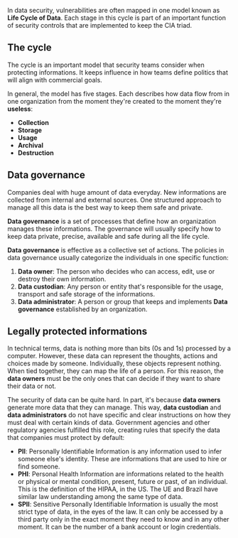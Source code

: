 In data security, vulnerabilities are often mapped in one model known as **Life Cycle of Data**. Each stage in this cycle is part of an important function of security controls that are implemented to keep the CIA triad.

## The cycle

The cycle is an important model that security teams consider when protecting informations. It keeps influence in how teams define politics that will align with commercial goals.

In general, the model has five stages. Each describes how data flow from in one organization from the moment they're created to the moment they're **useless**:

- **Collection**
- **Storage**
- **Usage**
- **Archival**
- **Destruction**

## Data governance

Companies deal with huge amount of data everyday. New informations are collected from internal and external sources. One structured approach to manage all this data is the best way to keep them safe and private.

**Data governance** is a set of processes that define how an organization manages these informations. The governance will usually specify how to keep data private, precise, available and safe during all the life cycle.

**Data governance** is effective as a collective set of actions. The policies in data governance usually categorize the individuals in one specific function:

1. **Data owner**: The person who decides who can access, edit, use or destroy their own information.
2. **Data custodian**: Any person or entity that's responsible for the usage, transport and safe storage of the informations.
3. **Data administrator**: A person or group that keeps and implements **Data governance** established by an organization.

## Legally protected informations

In technical terms, data is nothing more than bits (0s and 1s) processed by a computer. However, these data can represent the thoughts, actions and choices made by someone. Individually, these objects represent nothing. When tied together, they can map the life of a person. For this reason, the **data owners** must be the only ones that can decide if they want to share their data or not.

The security of data can be quite hard. In part, it's because **data owners** generate more data that they can manage. This way, **data custodian** and **data administrators** do not have specific and clear instructions on how they must deal with certain kinds of data. Government agencies and other regulatory agencies fulfilled this role, creating rules that specify the data that companies must protect by default:

- **PII**: Personally Identifiable Information is any information used to infer someone else's identity. These are informations that are used to hire or find someone.
- **PHI**: Personal Health Information are informations related to the health or physical or mental condition, present, future or past, of an individual. This is the definition of the HIPAA, in the US. The UE and Brazil have similar law understanding among the same type of data.
- **SPII**: Sensitive Personally Identifiable Information is usually the most strict type of data, in the eyes of the law. It can only be accessed by a third party only in the exact moment they need to know and in any other moment. It can be the number of a bank account or login credentials.